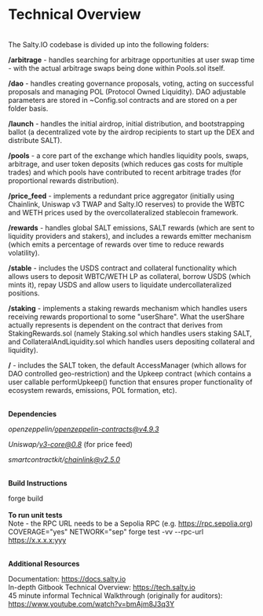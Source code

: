 # Technical Overview
\
The Salty.IO codebase is divided up into the following folders:

**/arbitrage** - handles searching for arbitrage opportunities at user swap time -  with the actual arbitrage swaps being done within Pools.sol itself.

**/dao** - handles creating governance proposals, voting, acting on successful proposals and managing POL (Protocol Owned Liquidity). DAO adjustable parameters are stored in ~Config.sol contracts and are stored on a per folder basis.

**/launch** - handles the initial airdrop, initial distribution, and bootstrapping ballot (a decentralized vote by the airdrop recipients to start up the DEX and distribute SALT).

**/pools** - a core part of the exchange which handles liquidity pools, swaps, arbitrage, and user token deposits (which reduces gas costs for multiple trades) and which pools have contributed to recent arbitrage trades (for proportional rewards distribution).

**/price_feed** - implements a redundant price aggregator (initially using Chainlink, Uniswap v3 TWAP and Salty.IO reserves) to provide the WBTC and WETH prices used by the overcollateralized stablecoin framework.

**/rewards** - handles global SALT emissions, SALT rewards (which are sent to liquidity providers and stakers), and includes a rewards emitter mechanism (which emits a percentage of rewards over time to reduce rewards volatility).

**/stable** - includes the USDS contract and collateral functionality which allows users to deposit WBTC/WETH LP as collateral, borrow USDS (which mints it), repay USDS and allow users to liquidate undercollateralized positions.

**/staking** - implements a staking rewards mechanism which handles users receiving rewards proportional to some "userShare".  What the userShare actually represents is dependent on the contract that derives from StakingRewards.sol (namely Staking.sol which handles users staking SALT, and CollateralAndLiquidity.sol which handles users depositing collateral and liquidity).

**/** - includes the SALT token, the default AccessManager (which allows for DAO controlled geo-restriction) and the Upkeep contract (which contains a user callable performUpkeep() function that ensures proper functionality of ecosystem rewards, emissions, POL formation, etc).

\
**Dependencies**

*openzeppelin/openzeppelin-contracts@v4.9.3*

*Uniswap/v3-core@0.8* (for price feed)

*smartcontractkit/chainlink@v2.5.0*

\
**Build Instructions**

forge build\
\
**To run unit tests**\
Note - the RPC URL needs to be a Sepolia RPC (e.g. https://rpc.sepolia.org) \
COVERAGE="yes" NETWORK="sep" forge test -vv --rpc-url https://x.x.x.x:yyy

\
**Additional Resources**

Documentation: https://docs.salty.io \
In-depth Gitbook Technical Overview: https://tech.salty.io \
45 minute informal Technical Walkthrough (originally for auditors): https://www.youtube.com/watch?v=bmAjm8J3q3Y
